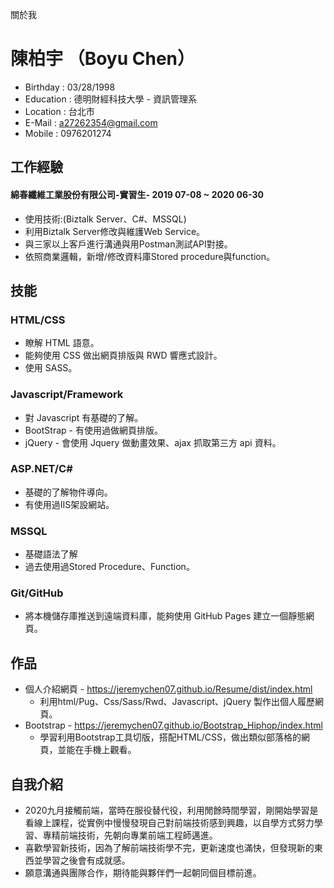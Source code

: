 關於我
# 陳柏宇 （Boyu Chen）

* Birthday : 03/28/1998
* Education : 德明財經科技大學 - 資訊管理系
* Location : 台北市
* E-Mail : a27262354@gmail.com
* Mobile : 0976201274

## 工作經驗

#### 綿春纖維工業股份有限公司-實習生- 2019 07-08 ~ 2020 06-30

* 使用技術:(Biztalk Server、C#、MSSQL)
* 利用Biztalk Server修改與維護Web Service。 
* 與三家以上客戶進行溝通與用Postman測試API對接。
* 依照商業邏輯，新增/修改資料庫Stored procedure與function。

## 技能

### HTML/CSS

* 瞭解 HTML 語意。
* 能夠使用 CSS 做出網頁排版與 RWD 響應式設計。
* 使用 SASS。
 
### Javascript/Framework

* 對 Javascript 有基礎的了解。
* BootStrap - 有使用過做網頁排版。
* jQuery - 會使用 Jquery 做動畫效果、ajax 抓取第三方 api 資料。

### ASP.NET/C#

* 基礎的了解物件導向。
* 有使用過IIS架設網站。

### MSSQL

* 基礎語法了解
* 過去使用過Stored Procedure、Function。

### Git/GitHub

* 將本機儲存庫推送到遠端資料庫，能夠使用 GitHub Pages 建立一個靜態網頁。

## 作品

* 個人介紹網頁 - https://jeremychen07.github.io/Resume/dist/index.html
  * 利用html/Pug、Css/Sass/Rwd、Javascript、jQuery 製作出個人履歷網頁。
* Bootstrap - https://jeremychen07.github.io/Bootstrap_Hiphop/index.html
  * 學習利用Bootstrap工具切版，搭配HTML/CSS，做出類似部落格的網頁，並能在手機上觀看。

## 自我介紹

* 2020九月接觸前端，當時在服役替代役，利用閒餘時間學習，剛開始學習是看線上課程，從實例中慢慢發現自己對前端技術感到興趣，以自學方式努力學習、專精前端技術，先朝向專業前端工程師邁進。
* 喜歡學習新技術，因為了解前端技術學不完，更新速度也滿快，但發現新的東西並學習之後會有成就感。
* 願意溝通與團隊合作，期待能與夥伴們一起朝同個目標前進。

